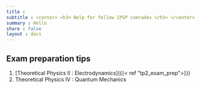 ```yaml
---
title :
subtitle : <center> <h3> Help for fellow IPSP comrades </h3> </center>
summary : Hello
share : false
layout : docs
---
```


## Exam preparation tips
1. [Theoretical Physics II : Electrodynamics]({{< ref "tp2_exam_prep">}})
2. Theoretical Physics IV : Quantum Mechanics
